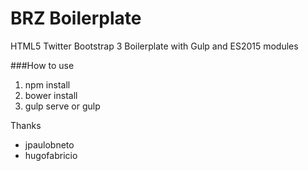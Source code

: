 # BRZ Boilerplate
HTML5 Twitter Bootstrap 3 Boilerplate with Gulp and ES2015 modules

###How to use

1. npm install
2. bower install
3. gulp serve or gulp

Thanks
- jpaulobneto
- hugofabricio
